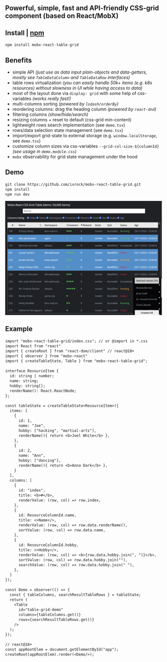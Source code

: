 Powerful, simple, fast and API-friendly CSS-grid component (based on React/MobX) 
----

## Install | [npm](https://www.npmjs.com/package/mobx-react-table-grid)
```
npm install mobx-react-table-grid
```

## Benefits

- simple API _(just use as data input plain-objects and data-getters, mostly see `TableDataColumn` and `TableDataRow` interfaces)_
- table rows virtualization _(you can easily handle 50k+ items (e.g. k8s resources) without slowness in UI while having access to data)_
- most of the layout done via `display: grid` with some help of css-variables _(works really fast!)_ 
- multi-columns sorting _(powered by `lodash/orderBy`)_ 
- reordering columns: drag the heading column _(powered by `react-dnd`)_ 
- filtering columns _(show/hide/search)_ 
- resizing columns + reset to default (css-grid min-content)
- lightweight rows search implementation (see `demo.tsx`)
- rows/data selection state management (see `demo.tsx`)
- import/export grid-state to external storage (e.g. `window.localStorage`, see `demo.tsx`)
- customize column sizes via css-variables `--grid-col-size-${columnId}` _(see usage in `demo.module.css`)_
- `mobx` observability for grid state management under the hood

## Demo

```
git clone https://github.com/ixrock/mobx-react-table-grid.git
npm install
npm run dev
```

![Screenshot](./public/demo-sshot.png)


## Example

```tsx
import "mobx-react-table-grid/index.css"; // or @import in *.css 
import React from "react"
import { createRoot } from "react-dom/client" // react@18+
import { observer } from "mobx-react"
import { createTableState, Table } from "mobx-react-table-grid";

interface ResourceItem {
  id: string | number;
  name: string;
  hobby: string[];
  renderName(): React.ReactNode;
};

const tableState = createTableState<ResourceItem>({
  items: [
    {
      id: 1,
      name: "Joe",
      hobby: ["hacking", "martial-arts"],
      renderName(){ return <b>Joel White</b> },
    },
    {
      id: 2,
      name: "Ann",
      hobby: ["dancing"],
      renderName(){ return <b>Anna Dark</b> },
    }
  ],
  columns: [
    {
      id: "index",
      title: <b>#</b>,
      renderValue: (row, col) => row.index,
    },
    {
      id: ResourceColumnId.name,
      title: <>Name</>,
      renderValue: (row, col) => row.data.renderName(),
      sortValue: (row, col) => row.data.name,
    },
    {
      id: ResourceColumnId.hobby,
      title: <>Hobby</>,
      renderValue: (row, col) => <b>{row.data.hobby.join(", ")}</b>,
      sortValue: (row, col) => row.data.hobby.join(""),
      searchValue: (row, col) => row.data.hobby.join(" "),
    },
  ]
});

const Demo = observer(() => {
  const { tableColumns, searchResultTableRows } = tableState;
  return (
    <Table
      id="table-grid-demo"
      columns={tableColumns.get()}
      rows={searchResultTableRows.get()}
    />
  );
});

// react@18+
const appRootElem = document.getElementById("app");
createRoot(appRootElem).render(<Demo/>);
```
